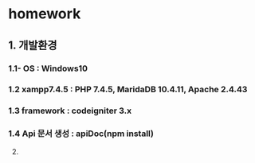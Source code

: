 # homework
## 

## 1. 개발환경
### 1.1- OS : Windows10
### 1.2 xampp7.4.5 : PHP 7.4.5, MaridaDB 10.4.11, Apache 2.4.43
### 1.3 framework : codeigniter 3.x
### 1.4 Api 문서 생성 : apiDoc(npm install)

2. 
